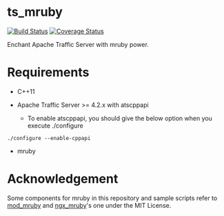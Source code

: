 ts_mruby
========

[![Build Status](https://travis-ci.org/syucream/ts_mruby.svg?branch=ci)](https://travis-ci.org/syucream/ts_mruby)
[![Coverage Status](https://coveralls.io/repos/github/syucream/ts_mruby/badge.svg?branch=master)](https://coveralls.io/github/syucream/ts_mruby?branch=master)

Enchant Apache Traffic Server with mruby power.

Requirements
============

* C++11

* Apache Traffic Server >= 4.2.x with atscppapi

  * To enable atscppapi, you should give the below option when you execute ./configure

```
./configure --enable-cppapi
```

* mruby

Acknowledgement
===============
Some components for mruby in this repository and sample scripts refer to [mod_mruby](https://github.com/matsumoto-r/mod_mruby) and [ngx_mruby](https://github.com/matsumoto-r/ngx_mruby)'s one under the MIT License.
